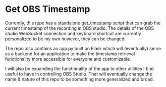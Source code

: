 # Get OBS Timestamp

Currently, this repo has a standalone get_timestamp script
that can grab the current timestamp of the recording in
OBS studio. The details of the OBS studio WebSocket connection
and keyboard shortcut are currently personalized to be my own
however, they can be changed.

The repo also contains an app.py built on Flask which will
(eventually) serve as a backend for an application
to make the timestamp retrieval functionality more accessible
for everyone and customizable.

I will also be expanding the functionality of the app
to other utilities I find useful to have in controlling OBS
Studio. That will eventually change the name & nature of this
repo to be something more generalized and broad.
